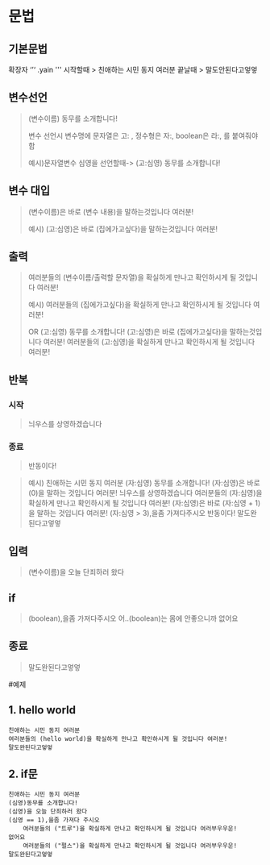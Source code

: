 # 문법

## 기본문법

확장자 ‘’‘ .yain '''
시작할때 > 친애하는 시민 동지 여러분
끝날때 > 말도안된다고엏엏
## 변수선언 

> (변수이름) 동무를 소개합니다!
>
> 변수 선언시 변수명에 문자열은 고: , 정수형은 자:, boolean은 라:, 를 붙여줘야함
>
>예시)문자열변수 심영을 선언할때-> (고:심영) 동무를 소개합니다!

## 변수 대입

> (변수이름)은 바로 (변수 내용)을 말하는것입니다 여러분!
>
> 예시) (고:심영)은 바로 (집에가고싶다)을 말하는것입니다 여러분!

## 출력

> 여러분들의 (변수이름/출력할 문자열)을 확실하게 만나고 확인하시게 될 것입니다 여러분!
>
> 예시) 여러분들의 (집에가고싶다)을 확실하게 만나고 확인하시게 될 것입니다 여러분!
>
> 	OR
>       (고:심영) 동무를 소개합니다!
> 	(고:심영)은 바로 (집에가고싶다)을 말하는것입니다 여러분!
> 	여러분들의 (고:심영)을 확실하게 만나고 확인하시게 될 것입니다 여러분!
## 반복

### 시작

> 늬우스를 상영하겠습니다


### 종료

> 반동이다!

> 예시)
> 친애하는 시민 동지 여러분
> (자:심영) 동무를 소개합니다!
> (자:심영)은 바로 (0)을 말하는 것입니다 여러분!
> 늬우스를 상영하겠습니다
> 여러분들의 (자:심영)을 확실하게 만나고 확인하시게 될 것입니다 여러분!
> (자:심영)은 바로 (자:심영 + 1)을 말하는 것입니다 여러분!
> (자:심영 > 3),을좀 가져다주시오
> 반동이다!
> 말도완된다고엏엏

## 입력

> (변수이름)을 오늘 단죄하러 왔다

## if

> (boolean),을좀 가져다주시오
> 어..(boolean)는 몸에 안좋으니까
> 없어요

## 종료


> 말도완된다고엏엏

#예제

## 1. hello world
```
친애하는 시민 동지 여러분
여러분들의 (hello world)을 확실하게 만나고 확인하시게 될 것입니다 여러분!
말도완된다고엏엏
```

## 2. if문
```
친애하는 시민 동지 여러분
(심영)동무를 소개합니다!
(심영)을 오늘 단죄하러 왔다
(심영 == 1),을좀 가져다 주시오
	여러분들의 ("트루")을 확실하게 만나고 확인하시게 될 것입니다 여러부우우운!
없어요
	여러분들의 ("펄스")을 확실하게 만나고 확인하시게 될 것입니다 여러부우우운!
말도완된다고엏엏
```
